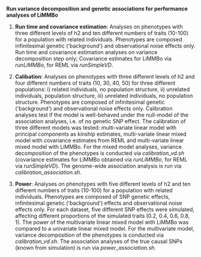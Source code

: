 **Run variance decomposition and genetic associations for performance analyses of LiMMBo**

1. **Run time and covariance estimation**: Analyses on phenotypes with three different levels of h2 and ten different numbers of traits (10-100) for a population with related individuals. Phenotypes are composed infinitesimal genetic ('background') and observational noise effects only. Run time and covariance estimation analyses on variance decomposition step only; Covariance estimates for LiMMBo via *runLiMMBo*, for REML via *runSimpleVD*. 

1. **Calibation**: Analyses on phenotypes with three different levels of h2 and four different numbers of traits (10, 30, 40, 50) for three different populations: i) related individuals, no population structure, ii) unrelated individuals, population structure, iii) unrelated individuals, no population structure. Phenotypes are composed of infinitesimal genetic ('background') and observational noise effects only. Calibration analyses test if the model is well-behaved under the null-model of the association analyses, i.e. of no genetic SNP effect. The calibration of three different models was tested: multi-variate linear model with principal components as kinship estimates, multi-variate linear mixed model with covariance estimates from REML and multi-variate linear mixed model with LiMMBo. For the mixed model analyses,  variance decomposition of the phenotypes is conducted via *calibration_vd.sh* (covariance estimates for LiMMBo obtained via *runLiMMBo*, for REML via *runSimpleVD*). The genome-wide association analysis is run via *calibration_association.sh*. 

1. **Power**: Analyses on phenotypes with five different levels of h2 and ten different numbers of traits (10-100) for a population with related individuals. Phenotypes are composed of SNP genetic effects, infinitesimal genetic ('background') effects and observational noise effects only. For each dataset, five different SNP effects were simulated, affecting different proportions of the simulated traits (0.2, 0.4, 0.6, 0.8, 1). The power of the multivariate linear mixed model with LiMMBo was compared to a univariate linear mixed model. For the multivariate model,  variance decomposition of the phenotypes is conducted via *calibration_vd.sh*. The association analyses of the true causal SNPs (known from simulation) is run via *power_association.sh*. 
